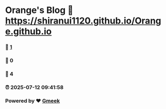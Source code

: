 # Orange's Blog :link: https://shiranui1120.github.io/Orange.github.io 
### :page_facing_up: [1](https://shiranui1120.github.io/Orange.github.io/tag.html) 
### :speech_balloon: 0 
### :hibiscus: 4 
### :alarm_clock: 2025-07-12 09:41:58 
### Powered by :heart: [Gmeek](https://github.com/Meekdai/Gmeek)
